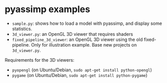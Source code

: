 pyassimp examples
=================

- `sample.py`: shows how to load a model with pyassimp, and display some statistics.
- `3d_viewer.py`: an OpenGL 3D viewer that requires shaders
- `fixed_pipeline_3d_viewer`: an OpenGL 3D viewer using the old fixed-pipeline.
  Only for illustration example. Base new projects on `3d_viewer.py`.


Requirements for the 3D viewers:

- `pyopengl` (on Ubuntu/Debian, `sudo apt-get install python-opengl`)
- `pygame` (on Ubuntu/Debian, `sudo apt-get install python-pygame`)
